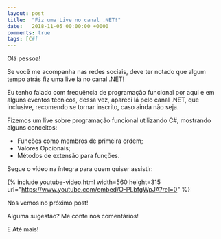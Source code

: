```yaml
---
layout: post
title:  "Fiz uma Live no canal .NET!"
date:   2018-11-05 00:00:00 +0000
comments: true
tags: [C#]
---
```


Olá pessoa!

Se você me acompanha nas redes sociais, deve ter notado que algum tempo atrás fiz uma live lá no canal .NET!

<!--more-->

Eu tenho falado com frequência de programação funcional por aqui e em alguns eventos técnicos, dessa vez, apareci lá pelo canal .NET, que inclusive, recomendo se tornar inscrito, caso ainda não seja.

Fizemos um live sobre programação funcional utilizando C#, mostrando alguns conceitos:

- Funções como membros de primeira ordem;
- Valores Opcionais;
- Métodos de extensão para funções.

Segue o vídeo na íntegra para quem quiser assistir:

{% include youtube-video.html width=560 height=315 url="https://www.youtube.com/embed/O-PLbfgWpJA?rel=0" %}

Nos vemos no próximo post!

Alguma sugestão? Me conte nos comentários!

E Até mais!